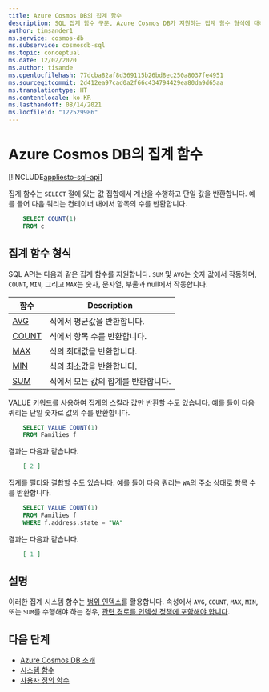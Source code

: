 ```yaml
---
title: Azure Cosmos DB의 집계 함수
description: SQL 집계 함수 구문, Azure Cosmos DB가 지원하는 집계 함수 형식에 대해 알아봅니다.
author: timsander1
ms.service: cosmos-db
ms.subservice: cosmosdb-sql
ms.topic: conceptual
ms.date: 12/02/2020
ms.author: tisande
ms.openlocfilehash: 77dcba82af8d369115b26bd8ec250a8037fe4951
ms.sourcegitcommit: 2d412ea97cad0a2f66c434794429ea80da9d65aa
ms.translationtype: HT
ms.contentlocale: ko-KR
ms.lasthandoff: 08/14/2021
ms.locfileid: "122529986"
---
```

# <a name="aggregate-functions-in-azure-cosmos-db"></a>Azure Cosmos DB의 집계 함수
[!INCLUDE[appliesto-sql-api](../includes/appliesto-sql-api.md)]

집계 함수는 `SELECT` 절에 있는 값 집합에서 계산을 수행하고 단일 값을 반환합니다. 예를 들어 다음 쿼리는 컨테이너 내에서 항목의 수를 반환합니다.

```sql
    SELECT COUNT(1)
    FROM c
```

## <a name="types-of-aggregate-functions"></a>집계 함수 형식

SQL API는 다음과 같은 집계 함수를 지원합니다. `SUM` 및 `AVG`는 숫자 값에서 작동하며, `COUNT`, `MIN`, 그리고 `MAX`는 숫자, 문자열, 부울과 null에서 작동합니다.

| 함수 | Description |
|-------|-------------|
| [AVG](sql-query-aggregate-avg.md) | 식에서 평균값을 반환합니다. |
| [COUNT](sql-query-aggregate-count.md) | 식에서 항목 수를 반환합니다. |
| [MAX](sql-query-aggregate-max.md) | 식의 최대값을 반환합니다. |
| [MIN](sql-query-aggregate-min.md) | 식의 최소값을 반환합니다. |
| [SUM](sql-query-aggregate-sum.md) | 식에서 모든 값의 합계를 반환합니다. |


VALUE 키워드를 사용하여 집계의 스칼라 값만 반환할 수도 있습니다. 예를 들어 다음 쿼리는 단일 숫자로 값의 수를 반환합니다.

```sql
    SELECT VALUE COUNT(1)
    FROM Families f
```

결과는 다음과 같습니다.

```json
    [ 2 ]
```

집계를 필터와 결합할 수도 있습니다. 예를 들어 다음 쿼리는 `WA`의 주소 상태로 항목 수를 반환합니다.

```sql
    SELECT VALUE COUNT(1)
    FROM Families f
    WHERE f.address.state = "WA"
```

결과는 다음과 같습니다.

```json
    [ 1 ]
```

## <a name="remarks"></a>설명

이러한 집계 시스템 함수는 [범위 인덱스](../index-policy.md#includeexclude-strategy)를 활용합니다. 속성에서 `AVG`, `COUNT`, `MAX`, `MIN`, 또는 `SUM`를 수행해야 하는 경우, [관련 경로를 인덱싱 정책에 포함해야 합니다](../index-policy.md#includeexclude-strategy).

## <a name="next-steps"></a>다음 단계

- [Azure Cosmos DB 소개](../introduction.md)
- [시스템 함수](sql-query-system-functions.md)
- [사용자 정의 함수](sql-query-udfs.md)